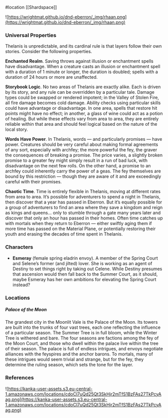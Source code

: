  #location [[Shardspace]]

![https://wrightmat.github.io/dnd-eberron/_img/rhaan.png](https://wrightmat.github.io/dnd-eberron/_img/rhaan.png)

### Universal Properties

Thelanis is unpredictable, and its cardinal rule is that layers follow their own stories. Consider the following properties.

**Enchanted Realm**. Saving throws against illusion or enchantment spells have disadvantage. When a creature casts an illusion or enchantment spell with a duration of 1 minute or longer, the duration is doubled; spells with a duration of 24 hours or more are unaffected.

**Storybook Logic**. No two areas of Thelanis are exactly alike. Each is driven by its story, and any rule can be overridden by a particular tale. Damage types could be swapped or rendered impotent; in the Valley of Stolen Fire, all fire damage becomes cold damage. Ability checks using particular skills could have advantage or disadvantage. In one area, spells that restore hit points might have no effect; in another, a glass of wine could act as a potion of healing. But while these effects vary from area to area, they are entirely reliable within that area and should feel logical based on the nature of the local story.

**Words Have Power**. In Thelanis, words — and particularly promises — have power. Creatures should be very careful about making formal agreements of any sort, especially with archfey; the more powerful the fey, the graver the consequences of breaking a promise. The price varies, a slightly broken promise to a greater fey might simply result in a run of bad luck, with disadvantage on the next few rolls. On the other hand, a promise to an archfey could inherently carry the power of a geas. The fey themselves are bound by this restriction — though they are aware of it and are exceedingly careful with their promises.

**Chaotic Time**. Time is entirely flexible in Thelanis, moving at different rates from area to area. It’s possible for adventurers to spend a night in Thelanis, then discover that a year has passed in Eberron. But it’s equally possible for a group of adventurers to find an area where they save a kingdom and reign as kings and queens... only to stumble through a gate many years later and discover that only an hour has passed in their homes. Often time catches up with mortals when they return to Eberron — either swiftly aging them if more time has passed on the Material Plane, or potentially restoring their youth and erasing the decades of time spent in Thelanis.

### Characters

* **Esmeray** (female spring eladrin envoy). A member of the Spring Court and Selene’s former (and jilted) lover. She is working as an agent of Destiny to set things right by taking out Celene. While Destiny presumes that ascension would then fall back to the Summer Court, as it should, maybe Esmeray has her own ambitions for elevating the Spring Court instead?

### Locations

##### Palace of the Moon

The grandest city in the Moonlit Vale is the Palace of the Moon. Its towers are built into the trunks of four vast trees, each one reflecting the influence of a particular season. The Summer Tree is in full bloom, while the Winter Tree is withered and bare. The four seasons are factions among the fey of the Moon Court, and those who dwell within the palace live within the tree of their season. The palace is full of endless intrigues, and envoys negotiate alliances with the feyspires and the anchor barons. To mortals, many of these intrigues would seem trivial and strange, but for the fey, they determine the ruling season, which sets the tone for the layer.

### References

![https://kanka-user-assets.s3.eu-central-1.amazonaws.com/locations/cdoCl7uQd25Qt3SkHjr2mTfS1BzFAs27TkPcyAag.png](https://kanka-user-assets.s3.eu-central-1.amazonaws.com/locations/cdoCl7uQd25Qt3SkHjr2mTfS1BzFAs27TkPcyAag.png)
